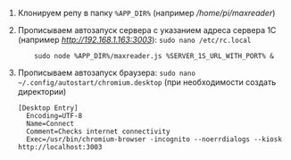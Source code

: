 1. Клонируем репу в папку `%APP_DIR%` (например */home/pi/maxreader*)
2. Прописываем автозапуск сервера с указанием адреса сервера 1С (например *http://192.168.1.163:3003*):
    `sudo nano /etc/rc.local`
    ```
        sudo node %APP_DIR%/maxreader.js %SERVER_1S_URL_WITH_PORT% &
    ```
      
3. Прописываем автозапуск браузера:
    `sudo nano ~/.config/autostart/chromium.desktop` (при необходимости создать директории)
      
      ```
      [Desktop Entry]
        Encoding=UTF-8
        Name=Connect
        Comment=Checks internet connectivity
        Exec=/usr/bin/chromium-browser -incognito --noerrdialogs --kiosk http://localhost:3003
      ```
